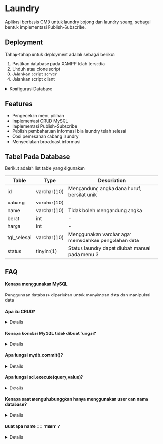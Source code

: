 
# Laundry 

Aplikasi berbasis CMD untuk laundry bojong dan laundry soang, sebagai bentuk implementasi Publish-Subscribe.



## Deployment
Tahap-tahap untuk deployment adalah sebagai berikut:
1. Pastikan database pada XAMPP telah tersedia 
2. Unduh atau clone script
3. Jalankan script server
4. Jalankan script client

<details>

<summary>Konfigurasi Database</summary>

### Setup Database
Pastikan XAMPP dapat digunakan dengan sempurna, selanjutnya
1. Jalankan modul Apache dan MySQL
2. Tekan admin pada modul MySQL
3. Pilih import

</details>



## Features

- Pengecekan menu pilihan
- Implementasi CRUD MySQL
- Implementasi Publish-Subscribe
- Publish pembaharuan informasi bila laundry telah selesai
- Opsi pemesanan cabang laundry
- Menyediakan broadcast informasi





## Tabel Pada Database

Berikut adalah list table yang digunakan

| Table |Type| Description |
| --- | --- |--- |
| id | varchar(10) | Mengandung angka dana huruf, bersifat unik |
| cabang | varchar(10) | - |
| name | varchar(10) | Tidak boleh mengandung angka |
| berat | int | - |
| harga | int | - |
| tgl_selesai | varchar(10) | Menggunakan varchar agar memudahkan pengolahan data |
| status | tinyint(1) | Status laundry dapat diubah manual pada menu 3 |
## FAQ

#### Kenapa menggunakan MySQL

<Jawab> Penggunaan database diperlukan untuk menyimpan data dan manipulasi data</Jawab>

#### Apa itu CRUD?

<details> CRUD singkatan dari Creat, Remove, Update, Delete. Yakni manipulasi data</details>

#### Kenapa koneksi MySQL tidak dibuat fungsi?

<details> Bedasarkan percobaan yang telah dilakukan, ketika akan melakukan koneksi menggunakan fungsi. Koneksi tersebut sudah tutup, koneksi tersebut dapat ditemui pada variable mydb.</details>

#### Apa fungsi mydb.commit()?

<details> Fungsi commit() untuk memastikan adanya perubahan pada database</details>

#### Apa fungsi sql.execute(query,value)?

<details> Fungsi untuk menjalankan perintah query, perlu dingat tidak akan ada perubahan pada database</details>

#### Kenapa saat menguhubunggkan hanya menggunakan user dan nama database?

<details> Pada implemntasi saat ini menggunakan pengaturan username dan password default sehingga tetap dapat berjalan.</details>

#### Buat apa __name__ == '__main__' ?

<details> Script itu sebenernya diperuntukan apabila file tersebut dijalankan sebagai modul, sehingga memastikan bahwa fungsi sciprt dijalankan bila file tersebut dijalankan secara tunggal.</details>
